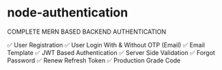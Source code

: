 # node-authentication

COMPLETE MERN BASED BACKEND AUTHENTICATION

✅ User Registration
✅ User Login With & Without OTP (Email)
✅ Email Template
✅ JWT Based Authentication
✅ Server Side Validation
✅ Forgot Password
✅ Renew Refresh Token
✅ Production Grade Code
